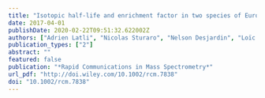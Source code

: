 ```yaml
---
title: "Isotopic half-life and enrichment factor in two species of European freshwater fish larvae: an experimental approach"
date: 2017-04-01
publishDate: 2020-02-22T09:51:32.622002Z
authors: ["Adrien Latli", "Nicolas Sturaro", "Nelson Desjardin", "Loïc N Michel", "William Otjacques", "Gilles Lepoint", "Patrick Kestemont"]
publication_types: ["2"]
abstract: ""
featured: false
publication: "*Rapid Communications in Mass Spectrometry*"
url_pdf: "http://doi.wiley.com/10.1002/rcm.7838"
doi: "10.1002/rcm.7838"
---
```



